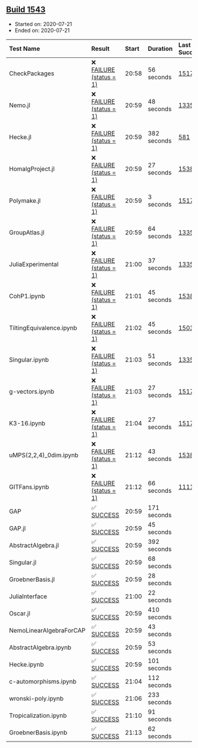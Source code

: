 ## [Build 1543](https://oscarci.mathematik.uni-kl.de/job/oscar-julia-1.4/1543/)

* Started on: 2020-07-21
* Ended on: 2020-07-21

| Test Name    | Result | Start | Duration | Last Success | First Failure |
|:-------------|:-------|:------|:---------|:-------------|:--------------|
| CheckPackages | ❌ [FAILURE (status = 1)](https://oscarci.mathematik.uni-kl.de/job/oscar-julia-1.4/1543/artifact/logs/build-1543/CheckPackages.log) | 20:58 | 56 seconds | [1517](https://oscarci.mathematik.uni-kl.de/job/oscar-julia-1.4/1517/) | [1518](https://oscarci.mathematik.uni-kl.de/job/oscar-julia-1.4/1518/) |
| Nemo.jl | ❌ [FAILURE (status = 1)](https://oscarci.mathematik.uni-kl.de/job/oscar-julia-1.4/1543/artifact/logs/build-1543/Nemo.jl.log) | 20:59 | 48 seconds | [1335](https://oscarci.mathematik.uni-kl.de/job/oscar-julia-1.4/1335/) | [1336](https://oscarci.mathematik.uni-kl.de/job/oscar-julia-1.4/1336/) |
| Hecke.jl | ❌ [FAILURE (status = 1)](https://oscarci.mathematik.uni-kl.de/job/oscar-julia-1.4/1543/artifact/logs/build-1543/Hecke.jl.log) | 20:59 | 382 seconds | [581](https://oscarci.mathematik.uni-kl.de/job/oscar-julia-1.4/581/) | [582](https://oscarci.mathematik.uni-kl.de/job/oscar-julia-1.4/582/) |
| HomalgProject.jl | ❌ [FAILURE (status = 1)](https://oscarci.mathematik.uni-kl.de/job/oscar-julia-1.4/1543/artifact/logs/build-1543/HomalgProject.jl.log) | 20:59 | 27 seconds | [1538](https://oscarci.mathematik.uni-kl.de/job/oscar-julia-1.4/1538/) | [1539](https://oscarci.mathematik.uni-kl.de/job/oscar-julia-1.4/1539/) |
| Polymake.jl | ❌ [FAILURE (status = 1)](https://oscarci.mathematik.uni-kl.de/job/oscar-julia-1.4/1543/artifact/logs/build-1543/Polymake.jl.log) | 20:59 | 3 seconds | [1517](https://oscarci.mathematik.uni-kl.de/job/oscar-julia-1.4/1517/) | [1518](https://oscarci.mathematik.uni-kl.de/job/oscar-julia-1.4/1518/) |
| GroupAtlas.jl | ❌ [FAILURE (status = 1)](https://oscarci.mathematik.uni-kl.de/job/oscar-julia-1.4/1543/artifact/logs/build-1543/GroupAtlas.jl.log) | 20:59 | 64 seconds | [1335](https://oscarci.mathematik.uni-kl.de/job/oscar-julia-1.4/1335/) | [1336](https://oscarci.mathematik.uni-kl.de/job/oscar-julia-1.4/1336/) |
| JuliaExperimental | ❌ [FAILURE (status = 1)](https://oscarci.mathematik.uni-kl.de/job/oscar-julia-1.4/1543/artifact/logs/build-1543/JuliaExperimental.log) | 21:00 | 37 seconds | [1335](https://oscarci.mathematik.uni-kl.de/job/oscar-julia-1.4/1335/) | [1336](https://oscarci.mathematik.uni-kl.de/job/oscar-julia-1.4/1336/) |
| CohP1.ipynb | ❌ [FAILURE (status = 1)](https://oscarci.mathematik.uni-kl.de/job/oscar-julia-1.4/1543/artifact/logs/build-1543/CohP1.ipynb.log) | 21:01 | 45 seconds | [1538](https://oscarci.mathematik.uni-kl.de/job/oscar-julia-1.4/1538/) | [1539](https://oscarci.mathematik.uni-kl.de/job/oscar-julia-1.4/1539/) |
| TiltingEquivalence.ipynb | ❌ [FAILURE (status = 1)](https://oscarci.mathematik.uni-kl.de/job/oscar-julia-1.4/1543/artifact/logs/build-1543/TiltingEquivalence.ipynb.log) | 21:02 | 45 seconds | [1503](https://oscarci.mathematik.uni-kl.de/job/oscar-julia-1.4/1503/) | [1504](https://oscarci.mathematik.uni-kl.de/job/oscar-julia-1.4/1504/) |
| Singular.ipynb | ❌ [FAILURE (status = 1)](https://oscarci.mathematik.uni-kl.de/job/oscar-julia-1.4/1543/artifact/logs/build-1543/Singular.ipynb.log) | 21:03 | 51 seconds | [1335](https://oscarci.mathematik.uni-kl.de/job/oscar-julia-1.4/1335/) | [1336](https://oscarci.mathematik.uni-kl.de/job/oscar-julia-1.4/1336/) |
| g-vectors.ipynb | ❌ [FAILURE (status = 1)](https://oscarci.mathematik.uni-kl.de/job/oscar-julia-1.4/1543/artifact/logs/build-1543/g-vectors.ipynb.log) | 21:03 | 27 seconds | [1517](https://oscarci.mathematik.uni-kl.de/job/oscar-julia-1.4/1517/) | [1518](https://oscarci.mathematik.uni-kl.de/job/oscar-julia-1.4/1518/) |
| K3-16.ipynb | ❌ [FAILURE (status = 1)](https://oscarci.mathematik.uni-kl.de/job/oscar-julia-1.4/1543/artifact/logs/build-1543/K3-16.ipynb.log) | 21:04 | 27 seconds | [1517](https://oscarci.mathematik.uni-kl.de/job/oscar-julia-1.4/1517/) | [1518](https://oscarci.mathematik.uni-kl.de/job/oscar-julia-1.4/1518/) |
| uMPS(2,2,4)_0dim.ipynb | ❌ [FAILURE (status = 1)](https://oscarci.mathematik.uni-kl.de/job/oscar-julia-1.4/1543/artifact/logs/build-1543/uMPS-2-2-4-_0dim.ipynb.log) | 21:12 | 43 seconds | [1538](https://oscarci.mathematik.uni-kl.de/job/oscar-julia-1.4/1538/) | [1539](https://oscarci.mathematik.uni-kl.de/job/oscar-julia-1.4/1539/) |
| GITFans.ipynb | ❌ [FAILURE (status = 1)](https://oscarci.mathematik.uni-kl.de/job/oscar-julia-1.4/1543/artifact/logs/build-1543/GITFans.ipynb.log) | 21:12 | 66 seconds | [1111](https://oscarci.mathematik.uni-kl.de/job/oscar-julia-1.4/1111/) | [1112](https://oscarci.mathematik.uni-kl.de/job/oscar-julia-1.4/1112/) |
| GAP | ✅ [SUCCESS](https://oscarci.mathematik.uni-kl.de/job/oscar-julia-1.4/1543/artifact/logs/build-1543/GAP.log) | 20:59 | 171 seconds |  |  |
| GAP.jl | ✅ [SUCCESS](https://oscarci.mathematik.uni-kl.de/job/oscar-julia-1.4/1543/artifact/logs/build-1543/GAP.jl.log) | 20:59 | 45 seconds |  |  |
| AbstractAlgebra.jl | ✅ [SUCCESS](https://oscarci.mathematik.uni-kl.de/job/oscar-julia-1.4/1543/artifact/logs/build-1543/AbstractAlgebra.jl.log) | 20:59 | 392 seconds |  |  |
| Singular.jl | ✅ [SUCCESS](https://oscarci.mathematik.uni-kl.de/job/oscar-julia-1.4/1543/artifact/logs/build-1543/Singular.jl.log) | 20:59 | 68 seconds |  |  |
| GroebnerBasis.jl | ✅ [SUCCESS](https://oscarci.mathematik.uni-kl.de/job/oscar-julia-1.4/1543/artifact/logs/build-1543/GroebnerBasis.jl.log) | 20:59 | 28 seconds |  |  |
| JuliaInterface | ✅ [SUCCESS](https://oscarci.mathematik.uni-kl.de/job/oscar-julia-1.4/1543/artifact/logs/build-1543/JuliaInterface.log) | 21:00 | 22 seconds |  |  |
| Oscar.jl | ✅ [SUCCESS](https://oscarci.mathematik.uni-kl.de/job/oscar-julia-1.4/1543/artifact/logs/build-1543/Oscar.jl.log) | 20:59 | 410 seconds |  |  |
| NemoLinearAlgebraForCAP | ✅ [SUCCESS](https://oscarci.mathematik.uni-kl.de/job/oscar-julia-1.4/1543/artifact/logs/build-1543/NemoLinearAlgebraForCAP.log) | 20:59 | 43 seconds |  |  |
| AbstractAlgebra.ipynb | ✅ [SUCCESS](https://oscarci.mathematik.uni-kl.de/job/oscar-julia-1.4/1543/artifact/logs/build-1543/AbstractAlgebra.ipynb.log) | 20:59 | 53 seconds |  |  |
| Hecke.ipynb | ✅ [SUCCESS](https://oscarci.mathematik.uni-kl.de/job/oscar-julia-1.4/1543/artifact/logs/build-1543/Hecke.ipynb.log) | 20:59 | 101 seconds |  |  |
| c-automorphisms.ipynb | ✅ [SUCCESS](https://oscarci.mathematik.uni-kl.de/job/oscar-julia-1.4/1543/artifact/logs/build-1543/c-automorphisms.ipynb.log) | 21:04 | 112 seconds |  |  |
| wronski-poly.ipynb | ✅ [SUCCESS](https://oscarci.mathematik.uni-kl.de/job/oscar-julia-1.4/1543/artifact/logs/build-1543/wronski-poly.ipynb.log) | 21:06 | 233 seconds |  |  |
| Tropicalization.ipynb | ✅ [SUCCESS](https://oscarci.mathematik.uni-kl.de/job/oscar-julia-1.4/1543/artifact/logs/build-1543/Tropicalization.ipynb.log) | 21:10 | 91 seconds |  |  |
| GroebnerBasis.ipynb | ✅ [SUCCESS](https://oscarci.mathematik.uni-kl.de/job/oscar-julia-1.4/1543/artifact/logs/build-1543/GroebnerBasis.ipynb.log) | 21:13 | 62 seconds |  |  |
